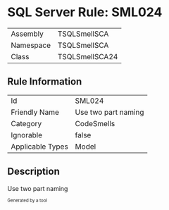 ﻿# SQL Server Rule: SML024
  
|    |    |
|----|----|
| Assembly | TSQLSmellSCA |
| Namespace | TSQLSmellSCA |
| Class | TSQLSmellSCA24 |
  
## Rule Information
  
|    |    |
|----|----|
| Id | SML024 |
| Friendly Name | Use two part naming |
| Category | CodeSmells |
| Ignorable | false |
| Applicable Types | Model  |
  
## Description
  
Use two part naming
  
<sub><sup>Generated by a tool</sup></sub>
